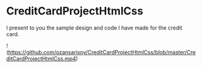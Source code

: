# CreditCardProjectHtmlCss
I present to you the sample design and code I have made for the credit card.


!(https://github.com/ozansarisoy/CreditCardProjectHtmlCss/blob/master/CreditCardProjectHtmlCss.mp4)
